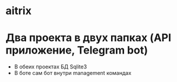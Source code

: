 # aitrix

# Два проекта в двух папках (API приложение, Telegram bot)
* В обеих проектах БД Sqlite3
* В боте сам бот внутри management командах
